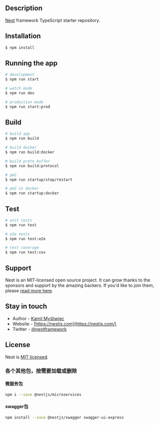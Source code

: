 ## Description

[Nest](https://github.com/nestjs/nest) framework TypeScript starter repository.

## Installation

```bash
$ npm install
```

## Running the app

```bash
# development
$ npm run start

# watch mode
$ npm run dev

# production mode
$ npm run start:prod
```

## Build
```bash
# build app
$ npm run build

# build docker
$ npm run build:docker

# build proto buffer
$ npm run build:protocol

# pm2 
$ npm run startup/stop/restart

# pm2 in docker
$ npm run startup:docker
```

## Test

```bash
# unit tests
$ npm run test

# e2e tests
$ npm run test:e2e

# test coverage
$ npm run test:cov
```

## Support

Nest is an MIT-licensed open source project. It can grow thanks to the sponsors and support by the amazing backers. If you'd like to join them, please [read more here](https://docs.nestjs.com/support).

## Stay in touch

- Author - [Kamil Myśliwiec](https://kamilmysliwiec.com)
- Website - [https://nestjs.com](https://nestjs.com/)
- Twitter - [@nestframework](https://twitter.com/nestframework)

## License

  Nest is [MIT licensed](LICENSE).
  
  
### 各个其他包，按需要加载或删除
#### 微服务包
```bash
npm i --save @nestjs/microservices
```
#### swagger包
```bash
npm install --save @nestjs/swagger swagger-ui-express
```

